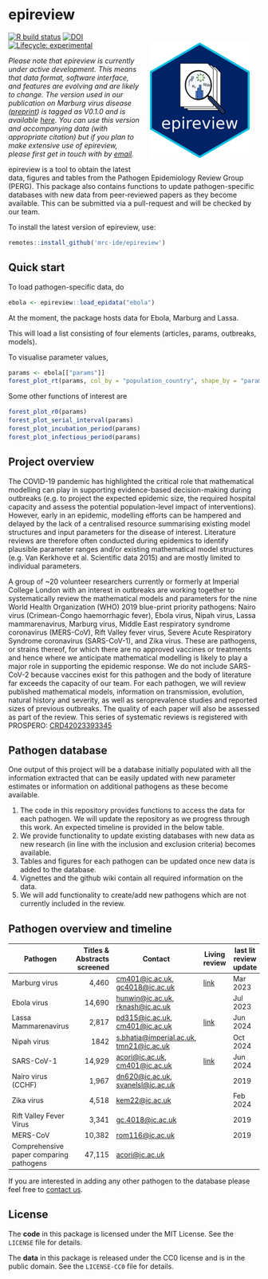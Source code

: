 # epireview

<a href="https://github.com/mrc-ide/epireview"><img src="man/figures/hex-epireview.png" align="right" width="200" style="padding: 20px;"></a>

<!-- badges: start -->
[![R build status](https://github.com/mrc-ide/epireview/workflows/R-CMD-check/badge.svg)](https://github.com/mrc-ide/epireview/actions)
[![DOI](https://zenodo.org/badge/655602716.svg)](https://zenodo.org/badge/latestdoi/655602716)
[![Lifecycle: experimental](https://img.shields.io/badge/lifecycle-experimental-orange.svg)](https://lifecycle.r-lib.org/articles/stages.html#experimental)
<!-- badges: end -->


_Please note that epireview is currently under active development. This means that data format, software interface, and features are evolving and are likely to change.
The version used in our publication on Marburg virus disease ([preprint](https://doi.org/10.1101/2023.07.10.23292424)) is tagged as V0.1.0 and is available [here](https://github.com/mrc-ide/epireview/releases/tag/v0.1.0). You can use this version and accompanying data (with appropriate citation) but if you plan to make extensive use of epireview, please first get in touch with by [email](s.bhatia@imperial.ac.uk)._


epireview is a tool to obtain the latest data, figures and tables from the Pathogen Epidemiology Review Group (PERG). This package also contains functions to update pathogen-specific databases with new data from peer-reviewed papers as they become available. This can be submitted via a pull-request and will be checked by our team.

To install the latest version of epireview, use:

```r
remotes::install_github('mrc-ide/epireview')
```
## Quick start

To load pathogen-specific data, do
```r
ebola <- epireview::load_epidata("ebola")
```
At the moment, the package hosts data for Ebola, Marburg and Lassa.

This will load a list consisting of four elements (articles, params, outbreaks, models).

To visualise parameter values,

```r
params <- ebola[["params"]]
forest_plot_rt(params, col_by = "population_country", shape_by = "parameter_value_type")
```

Some other functions of interest are 

```r
forest_plot_r0(params)
forest_plot_serial_interval(params)
forest_plot_incubation_period(params)
forest_plot_infectious_period(params)
```

## Project overview
The COVID-19 pandemic has highlighted the critical role that mathematical modelling can play in supporting evidence-based decision-making during outbreaks (e.g. to project the expected epidemic size, the required hospital capacity and assess the potential population-level impact of interventions). However, early in an epidemic, modelling efforts can be hampered and delayed by the lack of a centralised resource summarising existing model structures and input parameters for the disease of interest. Literature reviews are therefore often conducted during epidemics to identify plausible parameter ranges and/or existing mathematical model structures (e.g. Van Kerkhove et al. Scientific data 2015) and are mostly limited to individual parameters.

A group of ~20 volunteer researchers currently or formerly at Imperial College London with an interest in outbreaks are working together to systematically review the mathematical models and parameters for the nine World Health Organization (WHO) 2019 blue-print priority pathogens: Nairo virus (Crimean-Congo haemorrhagic fever), Ebola virus, Nipah virus, Lassa mammarenavirus, Marburg virus, Middle East respiratory syndrome coronavirus (MERS-CoV), Rift Valley fever virus, Severe Acute Respiratory Syndrome coronavirus (SARS-CoV-1), and Zika virus. These are pathogens, or strains thereof, for which there are no approved vaccines or treatments and hence where we anticipate mathematical modelling is likely to play a major role in supporting the epidemic response. We do not include SARS-CoV-2 because vaccines exist for this pathogen and the body of literature far exceeds the capacity of our team. For each pathogen, we will review published mathematical models, information on transmission, evolution, natural history and severity, as well as seroprevalence studies and reported sizes of previous outbreaks. The quality of each paper will also be assessed as part of the review. This series of systematic reviews is registered with PROSPERO:
 [CRD42023393345](https://www.crd.york.ac.uk/prospero/display_record.php?RecordID&RecordID=393345)

## Pathogen database
One output of this project will be a database initially populated with all the information extracted that can be easily updated with new parameter estimates or information on additional pathogens as these become available. 

1. The code in this repository provides functions to access the data for each pathogen. We will update the repository as we progress through this work. An expected timeline is provided in the below table.
2. We provide functionality to update existing databases with new data as new research (in line with the inclusion and exclusion criteria) becomes available.
3. Tables and figures for each pathogen can be updated once new data is added to the database.
4. Vignettes and the github wiki contain all required information on the data.
5. We will add functionality to create/add new pathogens which are not currently included in the review. 

## Pathogen overview and timeline

| Pathogen  | Titles & Abstracts screened | Contact | Living review | last lit review update | doi|
| --------- |         -------------------:|      -- |           --  | -- | -- |
| Marburg virus | 4,460 | cm401@ic.ac.uk, gc4018@ic.ac.uk | [link](https://mrc-ide.github.io/priority-pathogens/articles/pathogen_marburg.html)|Mar 2023 | https://doi.org/10.1016/S1473-3099(23)00515-7 |
| Ebola virus   | 14,690 | hunwin@ic.ac.uk, rknash@ic.ac.uk|| Jul 2023|https://doi.org/10.1016/S1473-3099(24)00374-8|
| Lassa Mammarenavirus  | 2,817 | pd315@ic.ac.uk, cm401@ic.ac.uk |[link](https://mrc-ide.github.io/priority-pathogens/articles/pathogen_lassa.html)| Jun 2024|https://doi.org/10.1016/S2214-109X(24)00379-6|
| Nipah virus  |           1842 | s.bhatia@imperial.ac.uk, tmn21@ic.ac.uk||Oct 2024||
| SARS-CoV-1    |        14,929 | acori@ic.ac.uk, cm401@ic.ac.uk |[link](https://mrc-ide.github.io/priority-pathogens/articles/pathogen_sars.html)|Jun 2024|https://doi.org/10.1101/2024.08.13.24311934|
| Nairo virus (CCHF) |     1,967| dn620@ic.ac.uk, svanelsl@ic.ac.uk||2019||
| Zika virus|              4,518| kem22@ic.ac.uk||Feb 2024||
| Rift Valley Fever Virus| 3,341| gc.4018@ic.ac.uk||2019||
| MERS-CoV|               10,382| rom116@ic.ac.uk||2019||
| Comprehensive paper comparing pathogens |47,115| acori@ic.ac.uk||||

If you are interested in adding any other pathogen to the database please feel free to [contact us](s.bhatia@imperial.ac.uk).

## License

The **code** in this package is licensed under the MIT License. See the `LICENSE` file for details.

The **data** in this package is released under the CC0 license and is in the public domain. See the `LICENSE-CC0` file for details.
